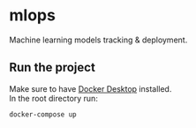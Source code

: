 # mlops
Machine learning models tracking & deployment.

## Run the project

Make sure to have [Docker Desktop](https://www.docker.com/products/docker-desktop/) installed. <br>
In the root directory run:
```
docker-compose up
```
